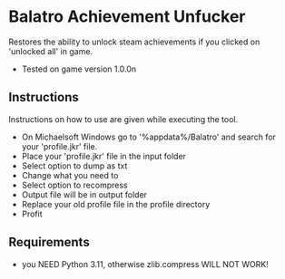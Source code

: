 # Balatro Achievement Unfucker

Restores the ability to unlock steam achievements if you clicked on 'unlocked all' in game.
- Tested on game version 1.0.0n
## Instructions

Instructions on how to use are given while executing the tool.
- On Michaelsoft Windows go to '%appdata%/Balatro' and search for your 'profile.jkr' file.
- Place your 'profile.jkr' file in the input folder
- Select option to dump as txt
- Change what you need to
- Select option to recompress
- Output file will be in output folder
- Replace your old profile file in the profile directory
- Profit

## Requirements
- you NEED Python 3.11, otherwise zlib.compress WILL NOT WORK!

